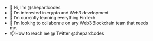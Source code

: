 - 👋 Hi, I’m @shepardcodes
- 👀 I’m interested in crypto and Web3 development 
- 🌱 I’m currently learning everything FinTech
- 💞️ I’m looking to collaborate on any Web3 Blockchain team that needs me.
- 📫 How to reach me @ Twitter @shepardcodes


